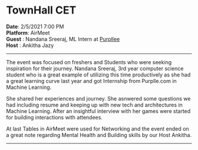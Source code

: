 # TownHall CET
**Date**: 2/5/2021 7:00 PM \
**Platform**: AirMeet \
**Guest** : Nandana Sreeraj, ML Intern at [Purpllee](2www.purpllee.com) \
**Host** : Ankitha Jazy 

-----

The event was focused on freshers and Students who were seeking inspiration for their journey. Nandana Sreeraj, 3rd year computer science student who is a great example of utilizing this time productively as she had a great learning curve last year and got Internship from Purplle.com in Machine Learning. 

She shared her experiences and journey. She asnwered some questions we had including resume and keeping up with new tech and architectures in Machine Learning. After an insightful interview with her games were started for building interactions with attendees. 

At last Tables in AirMeet were used for Networking and the event ended on a great note regarding Mental Health and Building skills by our Host Ankitha.

-----